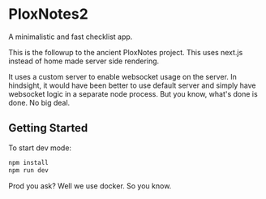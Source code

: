# PloxNotes2

A minimalistic and fast checklist app.

This is the followup to the ancient PloxNotes project. This uses next.js instead of home made server side rendering.

It uses a custom server to enable websocket usage on the server. In hindsight, it would have been better to use default server and simply have websocket logic in a separate node process. But you know, what's done is done. No big deal.

## Getting Started

To start dev mode:

```bash
npm install
npm run dev
```

Prod you ask? Well we use docker. So you know.
